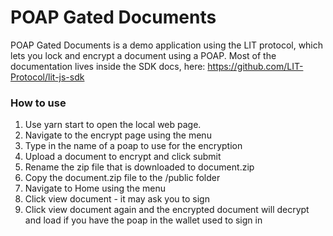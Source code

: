 # POAP Gated Documents

POAP Gated Documents is a demo application using the LIT protocol, which lets you lock and encrypt a document using a POAP.  Most of the documentation lives inside the SDK docs, here: https://github.com/LIT-Protocol/lit-js-sdk

### How to use

1. Use yarn start to open the local web page.
2. Navigate to the encrypt page using the menu
3. Type in the name of a poap to use for the encryption
4. Upload a document to encrypt and click submit
5. Rename the zip file that is downloaded to document.zip
6. Copy the document.zip file to the /public folder
7. Navigate to Home using the menu
8. Click view document - it may ask you to sign
9. Click view document again and the encrypted document will decrypt and load if you have the poap in the wallet used to sign in